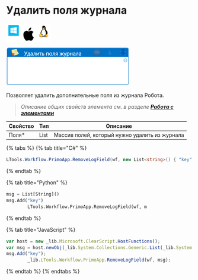 # Удалить поля журнала

![](../../../resources/activities/basic/dialogs/image-100-1-1-1-1-1-1-1-2-243.png)

![](../../../resources/activities/basic/dialogs/удалить-поля-журнала-fixed.png)

Позволяет удалить дополнительные поля из журнала Робота.

> _Описание общих свойств элемента см. в разделе_ [_**Работа с элементами**_](https://docs.primo-rpa.ru/primo-rpa/primo-studio/process/elements)

| Свойство | Тип  | Описание                                       |
| -------- | ---- | ---------------------------------------------- |
| Поля\*   | List | Массив полей, который нужно удалить из журнала |

{% tabs %}
{% tab title="C#" %}
```csharp
LTools.Workflow.PrimoApp.RemoveLogField(wf, new List<string>() { "key" });
```
{% endtab %}

{% tab title="Python" %}
```python
msg = List[String]()
msg.Add("key")
		LTools.Workflow.PrimoApp.RemoveLogField(wf, m
```
{% endtab %}

{% tab title="JavaScript" %}
```javascript
var host = new _lib.Microsoft.ClearScript.HostFunctions();
var msg = host.newObj(_lib.System.Collections.Generic.List(_lib.System.String));
msg.Add("key");
		_lib.LTools.Workflow.PrimoApp.RemoveLogField(wf, msg);
```
{% endtab %}
{% endtabs %}
